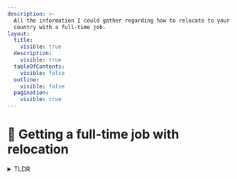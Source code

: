```yaml
---
description: >-
  All the information I could gather regarding how to relocate to your favourite
  country with a full-time job.
layout:
  title:
    visible: true
  description:
    visible: true
  tableOfContents:
    visible: false
  outline:
    visible: false
  pagination:
    visible: true
---
```


# 🛫 Getting a full-time job with relocation

<details>

<summary>TLDR</summary>

1. Go to [GlobalSkills.io](https://www.globalskills.io/) and register as an engineer looking for jobs. Go through the hiring process by answering video questions and one interview.
2. Go to [VanHack.com](https://vanhack.com/candidates) and register similar to above. Once in, start applying for your favourite jobs through their platform. Mostly Canadian jobs, a bit of US, Europe and South American jobs too.
3. Go to [honeypot.io](https://app.honeypot.io/users/sign\_up?lang=en); register similar to above. Once in, set your availability and they will shortlist you and ask you to apply for jobs. This is solely for Europe and your profile visibility changes to invisible in 30 days. You can ask them to set availability again.
4. Go to [instahyre.com](https://www.instahyre.com/): This is mainly for Indian jobs, but heard they are quick to get you a job. Similar to Naukri and Monster but way faster and easy to use. They even reach out to you through official whatsapp channel.

</details>
